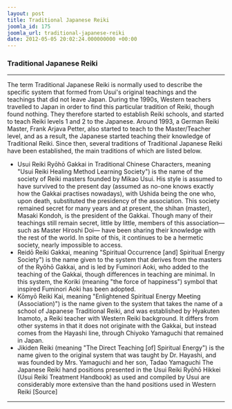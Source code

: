 ```yaml
---
layout: post
title: Traditional Japanese Reiki
joomla_id: 175
joomla_url: traditional-japanese-reiki
date: 2012-05-05 20:02:24.000000000 +00:00
---
```

### **Traditional Japanese Reiki**
* * *
The term Traditional Japanese Reiki is normally used to describe the specific system that formed from Usui's original teachings and the teachings that did not leave Japan. During the 1990s, Western teachers travelled to Japan in order to find this particular tradition of Reiki, though found nothing. They therefore started to establish Reiki schools, and started to teach Reiki levels 1 and 2 to the Japanese. Around 1993, a German Reiki Master, Frank Arjava Petter, also started to teach to the Master/Teacher level, and as a result, the Japanese started teaching their knowledge of Traditional Reiki. Since then, several traditions of Traditional Japanese Reiki have been established, the main traditions of which are listed below.
- Usui Reiki Ryōhō Gakkai in Traditional Chinese Characters, meaning "Usui Reiki Healing Method Learning Society") is the name of the society of Reiki masters founded by Mikao Usui. His style is assumed to have survived to the present day (assumed as no-one knows exactly how the Gakkai practises nowadays), with Ushida being the one who, upon death, substituted the presidency of the association. This society remained secret for many years and at present, the shihan (master), Masaki Kondoh, is the president of the Gakkai. Though many of their teachings still remain secret, little by little, members of this association— such as Master Hiroshi Doi— have been sharing their knowledge with the rest of the world. In spite of this, it continues to be a hermetic society, nearly impossible to access.
- Reidō Reiki Gakkai, meaning "Spiritual Occurrence [and] Spiritual Energy Society") is the name given to the system that derives from the masters of the Ryōhō Gakkai, and is led by Fuminori Aoki, who added to the teaching of the Gakkai, though differences in teaching are minimal. In this system, the Koriki (meaning "the force of happiness") symbol that inspired Fuminori Aoki has been adopted.
- Kōmyō Reiki Kai, meaning "Enlightened Spiritual Energy Meeting (Association)") is the name given to the system that takes the name of a school of Japanese Traditional Reiki, and was established by Hyakuten Inamoto, a Reiki teacher with Western Reiki background. It differs from other systems in that it does not originate with the Gakkai, but instead comes from the Hayashi line, through Chiyoko Yamaguchi that remained in Japan.
- Jikiden Reiki (meaning "The Direct Teaching [of] Spiritual Energy") is the name given to the original system that was taught by Dr. Hayashi, and was founded by Mrs. Yamaguchi and her son, Tadao Yamaguchi
The Japanese Reiki hand positions presented in the Usui Reiki Ryōhō Hikkei (Usui Reiki Treatment Handbook) as used and compiled by Usui are considerably more extensive than the hand positions used in Western Reiki
[Source]
* * *
